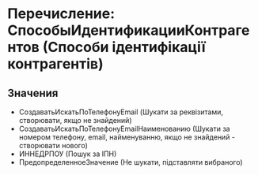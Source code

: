 ﻿# Перечисление: СпособыИдентификацииКонтрагентов (Способи ідентифікації контрагентів)

## Значения

- СоздаватьИскатьПоТелефонуEmail (Шукати за реквізитами, створювати, якщо не знайдений)
- СоздаватьИскатьПоТелефонуEmailНаименованию (Шукати за номером телефону, email, найменуванню, якщо не знайдений - створювати нового)
- ИННЕДРПОУ (Пошук за ІПН)
- ПредопределенноеЗначение (Не шукати, підставляти вибраного)

